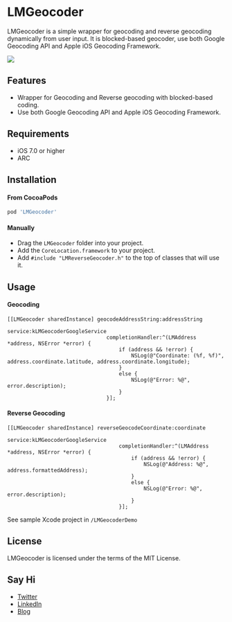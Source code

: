 LMGeocoder
==============
LMGeocoder is a simple wrapper for geocoding and reverse geocoding dynamically from user input. It is blocked-based geocoder, use both Google Geocoding API and Apple iOS Geocoding Framework.

![](https://raw.github.com/lminhtm/LMGeocoder/master/Screenshots/screenshot.png)

## Features
* Wrapper for Geocoding and Reverse geocoding with blocked-based coding.
* Use both Google Geocoding API and Apple iOS Geocoding Framework.

## Requirements
* iOS 7.0 or higher 
* ARC

## Installation
#### From CocoaPods
```ruby
pod 'LMGeocoder'
```
#### Manually
* Drag the `LMGeocoder` folder into your project.
* Add the `CoreLocation.framework` to your project.
* Add `#include "LMReverseGeocoder.h"` to the top of classes that will use it.

## Usage
#### Geocoding
```ObjC
[[LMGeocoder sharedInstance] geocodeAddressString:addressString
                                          service:kLMGeocoderGoogleService
                                completionHandler:^(LMAddress *address, NSError *error) {
                                    if (address && !error) {
                                        NSLog(@"Coordinate: (%f, %f)", address.coordinate.latitude, address.coordinate.longitude);
                                    }
                                    else {
                                        NSLog(@"Error: %@", error.description);
                                    }
                                }];
```

#### Reverse Geocoding
```ObjC
[[LMGeocoder sharedInstance] reverseGeocodeCoordinate:coordinate
                                              service:kLMGeocoderGoogleService
                                    completionHandler:^(LMAddress *address, NSError *error) {
                                        if (address && !error) {
                                            NSLog(@"Address: %@", address.formattedAddress);
                                        }
                                        else {
                                            NSLog(@"Error: %@", error.description);
                                        }
                                    }];
```

See sample Xcode project in `/LMGeocoderDemo`

## License
LMGeocoder is licensed under the terms of the MIT License.

## Say Hi
* [Twitter](https://twitter.com/minhluongnguyen)
* [LinkedIn](http://www.linkedin.com/in/lminh)
* [Blog](http://laptrinhiphone.blogspot.com/)
